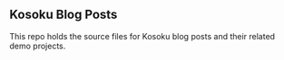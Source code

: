 ## Kosoku Blog Posts

This repo holds the source files for Kosoku blog posts and their related demo projects.